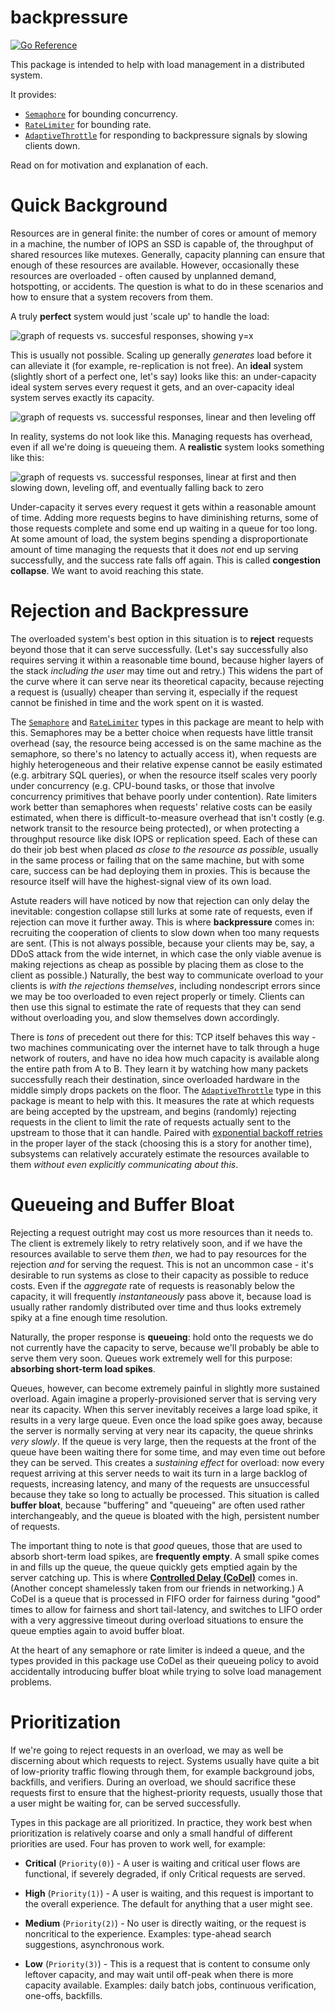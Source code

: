 # backpressure

[![Go Reference](https://pkg.go.dev/badge/github.com/bradenaw/backpressure.svg)](https://pkg.go.dev/github.com/bradenaw/backpressure)

This package is intended to help with load management in a distributed system.

It provides:

- [`Semaphore`](https://pkg.go.dev/github.com/bradenaw/backpressure#Semaphore) for bounding
  concurrency.
- [`RateLimiter`](https://pkg.go.dev/github.com/bradenaw/backpressure#RateLimiter) for bounding
  rate.
- [`AdaptiveThrottle`](https://pkg.go.dev/github.com/bradenaw/backpressure#AdaptiveThrottle) for
  responding to backpressure signals by slowing clients down.

Read on for motivation and explanation of each.

# Quick Background

Resources are in general finite: the number of cores or amount of memory in a machine, the number of
IOPS an SSD is capable of, the throughput of shared resources like mutexes. Generally, capacity
planning can ensure that enough of these resources are available. However, occasionally these
resources are overloaded - often caused by unplanned demand, hotspotting, or accidents. The question
is what to do in these scenarios and how to ensure that a system recovers from them.

A truly **perfect** system would just 'scale up' to handle the load:

![graph of requests vs. succesful responses, showing y=x](docs/perfect_system.png)

This is usually not possible. Scaling up generally _generates_ load before it can alleviate it (for
example, re-replication is not free). An **ideal** system (slightly short of a perfect one, let's
say) looks like this: an under-capacity ideal system serves every request it gets, and an
over-capacity ideal system serves exactly its capacity.

![graph of requests vs. successful responses, linear and then leveling off](docs/ideal_system.png)

In reality, systems do not look like this. Managing requests has overhead, even if all we're doing
is queueing them. A **realistic** system looks something like this:

![graph of requests vs. successful responses, linear at first and then slowing down, leveling off,
and eventually falling back to zero](docs/realistic_system.png)

Under-capacity it serves every request it gets within a reasonable amount of time. Adding more
requests begins to have diminishing returns, some of those requests complete and some end up waiting
in a queue for too long. At some amount of load, the system begins spending a disproportionate
amount of time managing the requests that it does _not_ end up serving successfully, and the success
rate falls off again. This is called **congestion collapse**. We want to avoid reaching this state.

# Rejection and Backpressure

The overloaded system's best option in this situation is to **reject** requests beyond those that it
can serve successfully. (Let's say successfully also requires serving it within a reasonable time
bound, because higher layers of the stack _including the user_ may time out and retry.) This widens
the part of the curve where it can serve near its theoretical capacity, because rejecting a request
is (usually) cheaper than serving it, especially if the request cannot be finished in time and the
work spent on it is wasted.

The [`Semaphore`](https://pkg.go.dev/github.com/bradenaw/backpressure#Semaphore) and
[`RateLimiter`](https://pkg.go.dev/github.com/bradenaw/backpressure#RateLimiter) types in this
package are meant to help with this. Semaphores may be a better choice when requests have little
transit overhead (say, the resource being accessed is on the same machine as the semaphore, so
there's no latency to actually access it), when requests are highly heterogeneous and their relative
expense cannot be easily estimated (e.g. arbitrary SQL queries), or when the resource itself scales
very poorly under concurrency (e.g. CPU-bound tasks, or those that involve concurrency primitives
that behave poorly under contention). Rate limiters work better than semaphores when requests'
relative costs can be easily estimated, when there is difficult-to-measure overhead that isn't
costly (e.g. network transit to the resource being protected), or when protecting a throughput
resource like disk IOPS or replication speed. Each of these can do their job best when placed _as
close to the resource as possible_, usually in the same process or failing that on the same machine,
but with some care, success can be had deploying them in proxies. This is because the resource
itself will have the highest-signal view of its own load.

Astute readers will have noticed by now that rejection can only delay the inevitable: congestion
collapse still lurks at some rate of requests, even if rejection can move it further away. This is
where **backpressure** comes in: recruiting the cooperation of clients to slow down when too many
requests are sent. (This is not always possible, because your clients may be, say, a DDoS attack
from the wide internet, in which case the only viable avenue is making rejections as cheap as
possible by placing them as close to the client as possible.) Naturally, the best way to communicate
overload to your clients is _with the rejections themselves_, including nondescript errors since we
may be too overloaded to even reject properly or timely. Clients can then use this signal to
estimate the rate of requests that they can send without overloading you, and slow themselves down
accordingly.

There is _tons_ of precedent out there for this: TCP itself behaves this way - two machines
communicating over the internet have to talk through a huge network of routers, and have no idea how
much capacity is available along the entire path from A to B. They learn it by watching how many
packets successfully reach their destination, since overloaded hardware in the middle simply drops
packets on the floor. The
[`AdaptiveThrottle`](https://pkg.go.dev/github.com/bradenaw/backpressure#AdaptiveThrottle) type in
this package is meant to help with this. It measures the rate at which requests are being accepted
by the upstream, and begins (randomly) rejecting requests in the client to limit the rate of
requests actually sent to the upstream to those that it can handle. Paired with [exponential backoff
retries](https://pkg.go.dev/github.com/bradenaw/retry) in the proper layer of the stack (choosing
this is a story for another time), subsystems can relatively accurately estimate the resources
available to them _without even explicitly communicating about this_.

# Queueing and Buffer Bloat

Rejecting a request outright may cost us more resources than it needs to. The client is extremely
likely to retry relatively soon, and if we have the resources available to serve them _then_, we had
to pay resources for the rejection _and_ for serving the request. This is not an uncommon case -
it's desirable to run systems as close to their capacity as possible to reduce costs. Even if the
_aggregate_ rate of requests is reasonably below the capacity, it will frequently _instantaneously_
pass above it, because load is usually rather randomly distributed over time and thus looks
extremely spiky at a fine enough time resolution.

Naturally, the proper response is **queueing**: hold onto the requests we do not currently have the
capacity to serve, because we'll probably be able to serve them very soon. Queues work extremely
well for this purpose: **absorbing short-term load spikes**.

Queues, however, can become extremely painful in slightly more sustained overload. Again imagine a
properly-provisioned server that is serving very near its capacity. When this server inevitably
receives a large load spike, it results in a very large queue. Even once the load spike goes away,
because the server is normally serving at very near its capacity, the queue shrinks _very slowly_.
If the queue is very large, then the requests at the front of the queue have been waiting there for
some time, and may even time out before they can be served. This creates a _sustaining effect_ for
overload: now every request arriving at this server needs to wait its turn in a large backlog of
requests, increasing latency, and many of the requests are unsuccessful because they take so long to
actually be processed. This situation is called **buffer bloat**, because "buffering" and "queueing"
are often used rather interchangeably, and the queue is bloated with the high, persistent number of
requests.

The important thing to note is that _good_ queues, those that are used to absorb short-term load
spikes, are **frequently empty**. A small spike comes in and fills up the queue, the queue quickly
gets emptied again by the server catching up. This is where [**Controlled Delay
(CoDel)**](https://datatracker.ietf.org/doc/html/rfc8289) comes in. (Another concept shamelessly
taken from our friends in networking.) A CoDel is a queue that is processed in FIFO order for
fairness during "good" times to allow for fairness and short tail-latency, and switches to LIFO
order with a very aggressive timeout during overload situations to ensure the queue empties again to
avoid buffer bloat.

At the heart of any semaphore or rate limiter is indeed a queue, and the types provided in this
package use CoDel as their queueing policy to avoid accidentally introducing buffer bloat while
trying to solve load management problems.

# Prioritization

If we're going to reject requests in an overload, we may as well be discerning about which requests
to reject. Systems usually have quite a bit of low-priority traffic flowing through them, for
example background jobs, backfills, and verifiers. During an overload, we should sacrifice these
requests first to ensure that the highest-priority requests, usually those that a user might be
waiting for, can be served successfully.

Types in this package are all prioritized. In practice, they work best when prioritization is
relatively coarse and only a small handful of different priorities are used. Four has proven to work
well, for example:

- **Critical** (`Priority(0)`) - A user is waiting and critical user flows are functional, if
  severely degraded, if only Critical requests are served.

- **High** (`Priority(1)`) - A user is waiting, and this request is important to the overall
  experience. The default for anything that a user might see.

- **Medium** (`Priority(2)`) - No user is directly waiting, or the request is noncritical to the
  experience.  Examples: type-ahead search suggestions, asynchronous work.

- **Low** (`Priority(3)`) - This is a request that is content to consume only leftover capacity, and
  may wait until off-peak when there is more capacity available. Examples: daily batch jobs,
  continuous verification, one-offs, backfills.
